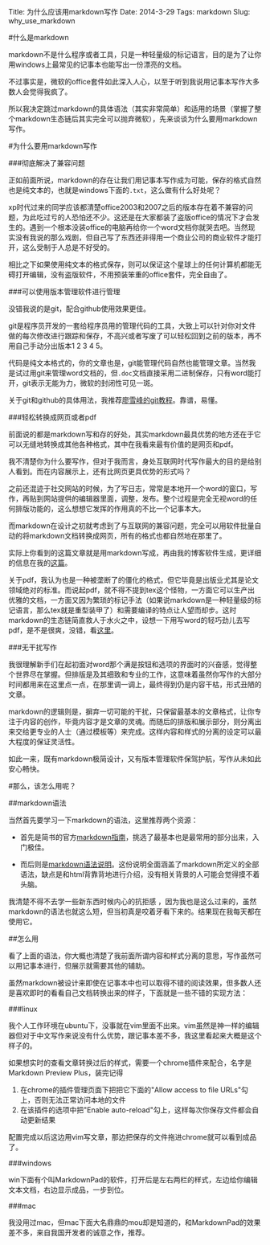 Title: 为什么应该用markdown写作
Date: 2014-3-29
Tags: markdown
Slug: why_use_markdown

#什么是markdown

markdown不是什么程序或者工具，只是一种轻量级的标记语言，目的是为了让你用windows上最常见的记事本也能写出一份漂亮的文档。

不过事实是，微软的office套件如此深入人心，以至于听到我说用记事本写作大多数人会觉得我疯了。

所以我决定跳过markdown的具体语法（其实非常简单）和适用的场景（掌握了整个markdown生态链后其实完全可以抛弃微软），先来谈谈为什么要用markdown写作。

#为什么要用markdown写作

###彻底解决了兼容问题

正如前面所说，markdown的存在让我们用记事本写作成为可能，保存的格式自然也是纯文本的，也就是windows下面的`.txt`，这么做有什么好处呢？

xp时代过来的同学应该都清楚office2003和2007之后的版本存在着不兼容的问题，为此吃过亏的人恐怕还不少。这还是在大家都装了盗版office的情况下才会发生的。遇到一个根本没装office的电脑再给你一个word文档你就哭去吧。当然现实没有我说的那么戏剧，但自己写了东西还非得用一个商业公司的商业软件才能打开，这么受制于人总是不好受的。

相比之下如果使用纯文本的格式保存，则可以保证这个星球上的任何计算机都能无碍打开编辑，没有盗版软件，不用预装笨重的office套件，完全自由了。

###可以使用版本管理软件进行管理

没错我说的是git，配合github使用效果更佳。

git是程序员开发的一套给程序员用的管理代码的工具，大致上可以针对你对文件做的每次修改进行跟踪和保存，不高兴或者写废了可以轻松回到之前的版本，再不用自己手动分出版本1 2 3 4 5。

代码是纯文本格式的，你的文章也是，git能管理代码自然也能管理文章。当然我是试过用git来管理word文档的，但`.doc`文档直接采用二进制保存，只有word能打开，git表示无能为力，微软的封闭性可见一斑。

关于git和github的具体用法，我推荐[廖雪峰的git教程](http://www.liaoxuefeng.com/wiki/0013739516305929606dd18361248578c67b8067c8c017b000)。靠谱，易懂。

###轻松转换成网页或者pdf

前面说的都是markdown写和存的好处，其实markdown最具优势的地方还在于它可以无缝地转换成其他各种格式，其中在我看来最有价值的是网页和pdf。

我不清楚你为什么要写作，但对于我而言，身处互联网时代写作最大的目的是给别人看到。而在内容展示上，还有比网页更具优势的形式吗？

之前还混迹于社交网站的时候，为了写日志，常常是本地开一个word的窗口，写作，再贴到网站提供的编辑器里面，调整，发布。整个过程是完全无视word的任何排版功能的，这么想想它发挥的作用真的不比一个记事本大。

而markdown在设计之初就考虑到了与互联网的兼容问题，完全可以用软件批量自动的将markdown文档转换成网页，所有的格式也都自然地在那里了。

实际上你看到的这篇文章就是用markdown写成，再由我的博客软件生成，更详细的信息在我的[这篇]({filename}../blog/howtobuildyourblog.md)。

关于pdf，我认为也是一种被垄断了的僵化的格式，但它毕竟是出版业尤其是论文领域绝对的标准。而说起pdf，就不得不提到tex这个怪物，一方面它可以生产出优雅的文档，一方面又因为繁琐的标记手法（如果说markdown是一种轻量级的标记语言，那么tex就是重型装甲了）和需要编译的特点让人望而却步。这时markdown的生态链简直救人于水火之中，设想一下用写word的轻巧劲儿去写pdf，是不是很爽，没错，看[这里]({filename}../latex/pandocmarkdown.md)。


###无干扰写作

我很理解新手们在起初面对word那个满是按钮和选项的界面时的兴奋感，觉得整个世界尽在掌握。但排版是及其细致和专业的工作，这意味着虽然你写作的大部分时间都用来在这里点一点，在那里调一调上，最终得到仍是内容干枯，形式丑陋的文章。

markdown的逻辑则是，摒弃一切可能的干扰，只保留最基本的文章格式，让你专注于内容的创作，毕竟内容才是文章的灵魂。而随后的排版和展示部分，则分离出来交给更专业的人士（通过模板等）来完成。这样内容和样式的分离的设定可以最大程度的保证灵活性。

如此一来，既有markdown极简设计，又有版本管理软件保驾护航，写作从未如此安心畅快。

#那么，该怎么用呢？

##markdown语法

当然首先要学习一下markdown的语法，这里推荐两个资源：

- 首先是简书的官方[markdown指南](http://jianshu.io/p/q81RER)，挑选了最基本也是最常用的部分出来，入门极佳。

- 而后则是[markdown语法说明](http://wowubuntu.com/markdown/)。这份说明全面涵盖了markdown所定义的全部语法，缺点是和html背靠背地进行介绍，没有相关背景的人可能会觉得摸不着头脑。

我清楚不得不去学一些新东西时候内心的抗拒感 ，因为我也是这么过来的，虽然markdown的语法也就这么短，但当初真是咬着牙看下来的。结果现在我每天都在使用它。

##怎么用

看了上面的语法，你大概也清楚了我前面所谓内容和样式分离的意思，写作虽然可以用记事本进行，但展示就需要其他的辅助。 

虽然markdown被设计来即使在记事本中也可以取得不错的阅读效果，但多数人还是喜欢即时的看看自己文档转换出来的样子，下面就是一些不错的实现方法：

###linux

我个人工作环境在ubuntu下，没事就在vim里面不出来。vim虽然是神一样的编辑器但对于中文写作来说没有什么优势，跟记事本差不多，我这里看起来大概是这个样子的。

如果想实时的查看文章转换过后的样式，需要一个chrome插件来配合，名字是Markdown Preview Plus，装完记得

1. 在chrome的插件管理页面下把把它下面的"Allow access to file URLs"勾上，否则无法正常访问本地的文件
2. 在该插件的选项中把"Enable auto-reload"勾上，这样每次你保存文件都会自动更新结果

配置完成以后这边用vim写文章，那边把保存的文件拖进chrome就可以看到成品了。

###windows

win下面有个叫MarkdownPad的软件，打开后是左右两栏的样式，左边给你编辑文本文档，右边显示成品，一步到位。

###mac

我没用过mac，但mac下面大名鼎鼎的mou却是知道的，和MarkdownPad的效果差不多，来自我国开发者的诚意之作，推荐。

